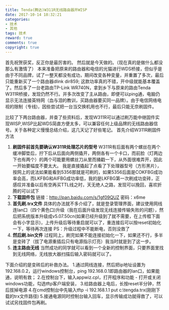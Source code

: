 ```yaml
---
title: Tenda(腾达)W311R无线路由器开WISP
date: 2017-10-14 18:32:21
categories: 
- 技术
- 其他
tags: 技术
reward: true
comments: true
copyright: true
---
```


首先祝贺获奖，反正你是最厉害的。
然后就是今天做的。（现在真的是做什么都没那么有激情了）
本来准备把原来的路由器和电信的光猫进行WDS桥接，但似乎是由于不同品牌，试了一整天都没有成功，期间改变各种变量，并重置了多次，最后只能重新买了一个路由器dlink dir859; 这款功率真的不错，开中级就能基本覆盖了。然后多了一台老路由TP-Link WR740N，拿到乡下与原来的路由Tenda W311R桥接，发现仍然不行。并多次改变了主从路由，即便可以ping通，电脑仍显示无法连接英特网（血与泪的教训，买路由器要买同一品牌）。由于电信网络电视的限制（专线)，因些尝试把一台当交换机用也不行，最后只能无奈刷固件。
<!-- more -->
比较了下两台路由器，并查了些资料后，发现W311R可以通过刷万能中继固件实现WISP,WISP比起WDS简直方便太多，可以兼容任何上级品牌的无线路由器信号。关于各种定义慢慢总结介绍，这几天记了好些笔记。
首先介绍W311R刷固件方法
1. **刷固件前首先要确认W311R处理芯片的型号**
W311R有后面有两个螺丝在两个缓冲脚垫后，拧下后从后面向两侧撬开，两侧各有一个卡口，而前脸（灯两边下也有两个）的两个可能要用螺丝刀从里而捅戳一下，从外面很难弄开，因此一开始要幅度不要太大。
我是直接撬起了点看了下处理器型号（方形黑片），按网上的说法如果能看到5356那就是可刷的，如果5356后面是COKFBG成功率会高，而LKFBG和AIFBG成功率低，我的是LKFBG第一次刷成功变砖，正感叹并准备以后有空再买TTL线之时，天无绝人之路，发现可以挽回，喜欢折腾的可以试下
2. **下载固件包**
链接：http://pan.baidu.com/s/1gf09QUZ 密码：x6me
3. **首先刷.trx文件**
具体的办法就不多介绍了，就是登录管理界面，建议使用网线连lan口（四个黄色口)升级（我在后面升级发现无线连接传输失败的问题），然后把系统版本升级成v5.07.50cn(如果已经升级到了就不需要，在上传框下面会有小字显示)，上传升级后等待重启就可以了，重连接后可以按reset初始化一下，等待再次连接
PS：升级过程中不能断电，否则没救了
4. **然后刷.bin文件**
过程同上，刷完如果不能连接初始化一下，如果还不行，多半是变砖了（拔了电源重插后只有电源指示灯亮）我当时就是到了这一步。
5. **连主路由无线**
当然成功的同学就可以看到一个全新的控制界面，只要界面里找到无线网络，无线放大器扫描后输入密码就可以了。

下面介绍的是变砖后的补救办法。
1.通过网线连接，然后把ip地址设置为192.168.0.2，运行windows控制台，ping 192.168.0.1即路由器的lan口，如果能通，说明有救；
2.在控制台下，输入appwiz.cpl，打开程序和功能 - 打开或关闭windows功能，勾选tftp客户端安装，
3.给路由器上电后，长按reset半分钟，然后拔掉电源
4.在cmd控制台中先输入tftp -i 192.168.1.1 put c:\tengda.trx(刚刚下载的trx文件路径)
5.接通电源同时控制台输入回车，显示传输成功就得救了，可以试试另找固件包再刷。

